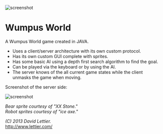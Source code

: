 ![screenshot](https://raw.github.com/lettier/wumpusworld/master/server/wumpus.png)

# Wumpus World

A Wumpus World game created in JAVA. 

* Uses a client/server architecture with its own custom protocol. 
* Has its own custom GUI complete with sprites. 
* Has some basic AI using a depth first search algorithm to find the goal.
* Can be played via the keyboard or by using the AI.
* The server knows of the all current game states while the client unmasks the game when moving.

Screenshot of the server side:

![screenshot](https://raw.github.com/lettier/wumpusworld/master/screenshot.png)

_Bear sprite courtesy of "XX Stone."_  
_Robot sprites courtesy of "ice axe."_

_(C) 2013 David Lettier._  
http://www.lettier.com/


